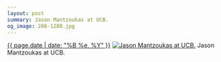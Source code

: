 ```yaml
---
layout: post
summary: Jason Mantzoukas at UCB.
og_image: 286-1280.jpg
---
```


<p>
  <time><a href="/286">{{ page.date | date: "%B %e, %Y" }}</a></time>
  <a href="/286"><img src="{{ site.assets_url }}/286-640.jpg" srcset="{{ site.assets_url }}/286-1280.jpg 1280w, {{ site.assets_url }}/286-960.jpg 960w, {{ site.assets_url }}/286-640.jpg 640w, {{ site.assets_url }}/286-320.jpg 320w" sizes="(min-width: 700px) 50vw, calc(100vw - 2rem)" alt="Jason Mantzoukas at UCB." /></a>
  <span>Jason Mantzoukas at UCB.</span>
</p>
